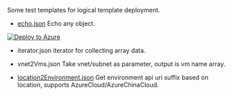 Some test templates for logical template deployment.

- [echo.json](echo.json)
Echo any object.

[![Deploy to Azure](http://azuredeploy.net/deploybutton.png)](https://portal.azure.com/#create/Microsoft.Template/uri/https%3A%2F%2Fraw.githubusercontent.com%2Fkarataliu%2Fkar-azure-template%2Fmaster%2Fecho.json)

- iterator.json
iterator for collecting array data.

- vnet2Vms.json
Take vnet/subnet as parameter, output is vm name array.

- [location2Environment.json](location2Environment.json)
Get environment api uri suffix based on location, supports AzureCloud/AzureChinaCloud.

